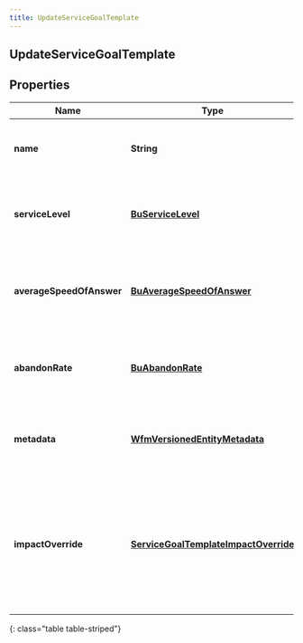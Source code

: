 ```yaml
---
title: UpdateServiceGoalTemplate
---
```

## UpdateServiceGoalTemplate


## Properties

| Name | Type | Description | Notes |
| ------------ | ------------- | ------------- | ------------- |
| **name** | <!----><!---->**String**<!----> | The name of the service goal template. |  [optional] |
| **serviceLevel** | <!----><!---->[**BuServiceLevel**](BuServiceLevel.html)<!----> | Service level targets for this service goal template |  [optional] |
| **averageSpeedOfAnswer** | <!----><!---->[**BuAverageSpeedOfAnswer**](BuAverageSpeedOfAnswer.html)<!----> | Average speed of answer targets for this service goal template |  [optional] |
| **abandonRate** | <!----><!---->[**BuAbandonRate**](BuAbandonRate.html)<!----> | Abandon rate targets for this service goal template |  [optional] |
| **metadata** | <!----><!---->[**WfmVersionedEntityMetadata**](WfmVersionedEntityMetadata.html)<!----> | Version metadata for the service goal template |  |
| **impactOverride** | <!----><!---->[**ServiceGoalTemplateImpactOverride**](ServiceGoalTemplateImpactOverride.html)<!----> | Settings controlling max percent increase and decrease of service goals for this service goal template |  [optional] |
{: class="table table-striped"}



